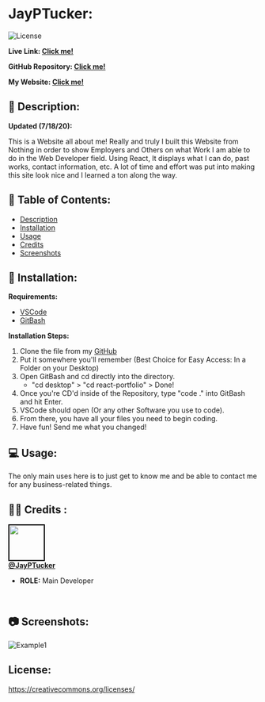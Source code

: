 # JayPTucker: 
![License](https://img.shields.io/badge/License-CCL-brightgreen) 

**Live Link: [Click me!](https://jayptucker.github.io/)** 
 
**GitHub Repository: [Click me!](https://github.com/JayPTucker/JayPTucker.github.io)** 

**My Website: [Click me!](https://jayptucker.github.io/)**
 
## 📄 Description: <a name='description'></a> 
**Updated (7/18/20):**

This is a Website all about me!  Really and truly I built this Website from Nothing in order to show Employers and Others on what Work I am able to do in the Web Developer field.  Using React, It displays what I can do, past works, contact information, etc.  A lot of time and effort was put into making this site look nice and I learned a ton along the way.
 
## 📖 Table of Contents: 
- [Description](#description) 
- [Installation](#installation) 
- [Usage](#usage) 
- [Credits](#credits) 
- [Screenshots](#screenshots) 

 
## 🔌 Installation: <a name='installation'></a> 

**Requirements:**
- [VSCode](https://code.visualstudio.com/)
- [GitBash](https://git-scm.com/downloads)

**Installation Steps:**
1.  Clone the file from my [GitHub](https://github.com/JayPTucker/React-Portfolio)
2.  Put it somewhere you'll remember (Best Choice for Easy Access: In a Folder on your Desktop)
3.  Open GitBash and cd directly into the directory.
    - "cd desktop" > "cd react-portfolio" > Done!
4.  Once you're CD'd inside of the Repository, type "code ." into GitBash and hit Enter.
5.  VSCode should open (Or any other Software you use to code).
6.  From there, you have all your files you need to begin coding.
7.  Have fun!  Send me what you changed!
 
## 💻 Usage: <a name='usage'></a> 
 
The only main uses here is to just get to know me and be able to contact me for any business-related things.
 
## 👨‍💼 Credits <a name='credits'></a>: 
 
<img src="https://avatars3.githubusercontent.com/u/58493507?s=460&u=263ac14280eff2f063c0507859985bb7750aaa00&v=4" width="70" style="border: 2px solid black"></img><br>
<a href="https://github.com/JayPTucker"><b>@JayPTucker</b></a>
<ul>
    <li><b>ROLE:</b> Main Developer</li>
</ul>
<br>
 
## 📷 Screenshots: <a name='screenshots'></a>
![Example1](/assets/img/my-site-img.png)

## License:
https://creativecommons.org/licenses/
